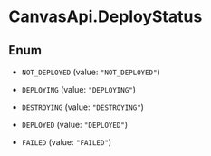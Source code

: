 # CanvasApi.DeployStatus

## Enum

- `NOT_DEPLOYED` (value: `"NOT_DEPLOYED"`)

- `DEPLOYING` (value: `"DEPLOYING"`)

- `DESTROYING` (value: `"DESTROYING"`)

- `DEPLOYED` (value: `"DEPLOYED"`)

- `FAILED` (value: `"FAILED"`)
